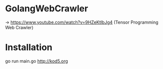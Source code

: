 # GolangWebCrawler 

-> https://www.youtube.com/watch?v=9HZeKtIbJg4 (Tensor Programming Web Crawler)

# Installation

go run main.go http://kod5.org
